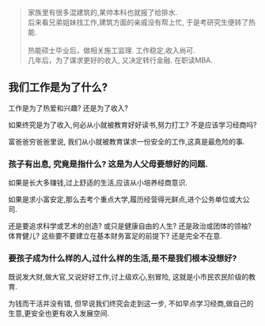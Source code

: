 
>家族里有很多混建筑的,某帅本科也就报了给排水.<br>
>后来看兄弟姐妹找工作,建筑方面的亲戚没有帮上忙, 于是考研究生便转了热能.<br>    
>热能硕士毕业后，做相关施工监理. 工作稳定,收入尚可.<br>
>几年后，为了谋求更好的收入, 又决定转行金融. 在职读MBA.<br>



## 我们工作是为了什么? 

工作是为了热爱和兴趣? 还是为了收入?

如果终究是为了收入,何必从小就被教育好好读书,努力打工? 不是应该学习经商吗?

富爸爸穷爸爸里说, 我们从小就被教育谋求一份安全的工作,这真是最危险的事.

### 孩子有出息, 究竟是指什么? 这是为人父母要想好的问题.

如果是长大多赚钱,过上舒适的生活,应该从小培养经商意识.

如果是求小富安定,那么去考个重点大学,履历经营得光鲜点,进个公务单位或大公司.

还是要追求科学或艺术的创造? 或只是健康自由的人生? 还是政治或团体的领袖? 体育健儿? 这些要不要建立在基本财务富足的前提下? 还是完全不在意.

### 要孩子成为什么样的人,过什么样的生活,是不是我们根本没想好? 

既说发大财,做大官,又说好好工作,讨上级欢心,别冒险, 这就是小市民农民阶级的教育.

为钱而干活并没有错, 但早说我们终究会走到这一步, 不如早点学习经商,做自己的生意,更安全也更有收入发展空间.

